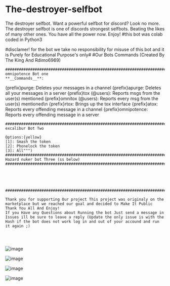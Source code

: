 # The-destroyer-selfbot
The destroyer selfbot. Want a powerful selfbot for discord? Look no more. The destroyer selfbot is one of discords strongest selfbots. Beating the likes of many other ones. You have all the power now. Enjoy! #this bot was colab coded in Python3

#disclamer! for the bot we take no responsibility for misuse of this bot and it is Purely for Educational Purpose's only#
#Our Bots Commands (Created By The King And Rdimo6969)
```
##########################################################################
omnipotence Bot one
**__Commands__**:
```
{prefix}purge: Deletes your messages in a channel
{prefix}apurge: Deletes all your messages in a server
{prefix}tox (@users): Reports msgs from the user(s) mentioned
{prefix}omnitox (@users): Reports every msg from the user(s) mentioned\n
{prefix}rtox: Brings up the tox interface
{prefix}atox: Reports every offending message in a channel
{prefix}omnipotence: Reports every offending message in a server
```""")
#################################################################################
excalibur Bot Two

Options:{yellow}
[1]: Smash the token
[2]: Phonelock the token
[3]: All""")
################################################################################
Hazard nuker bot Three (ss below)
###############################################################################################################





###############################################################################################################

Thank you for supporting Our project This project was originaly on the marketplace but we reached our goal and decided to Make It Public Thank You All And Enjoy!
If you Have any Questions about Running the bot Just send a message in Issues ill be sure to leave a reply (Update the only issue is with the Hash if the bot does not work log in and out of your accound and run it again ;)




````



![image](https://user-images.githubusercontent.com/101045193/156945157-4a425068-5ada-4fd4-b20b-19a254040ef0.png)

![image](https://user-images.githubusercontent.com/101045193/156945219-2773c9bf-4b57-49f1-b119-40f9ec7cf6d8.png)


![image](https://user-images.githubusercontent.com/101045193/156945299-bd475177-e95a-44ce-9e9f-6b6623e43ba1.png)

![image](https://user-images.githubusercontent.com/101045193/156945360-167472b8-be26-448e-a440-2a40b2e73a1f.png)
